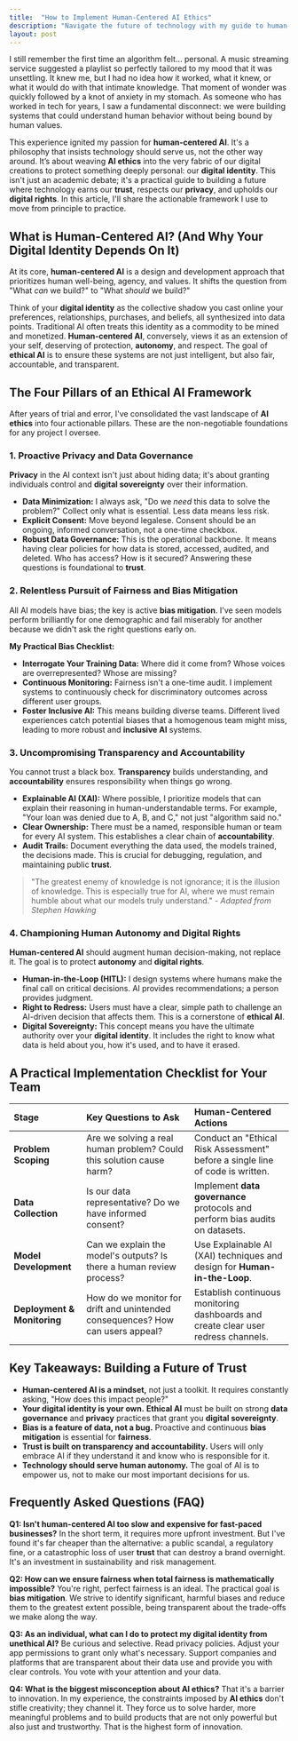 ```yaml
---
title:  "How to Implement Human-Centered AI Ethics"
description: "Navigate the future of technology with my guide to human-centered AI ethics. Learn to implement ethical AI practices that protect digital identity, ensure fairness, and build trust through transparency and accountability."
layout: post
---
```

I still remember the first time an algorithm felt… personal. A music streaming service suggested a playlist so perfectly tailored to my mood that it was unsettling. It knew me, but I had no idea how it worked, what it knew, or what it would do with that intimate knowledge. That moment of wonder was quickly followed by a knot of anxiety in my stomach. As someone who has worked in tech for years, I saw a fundamental disconnect: we were building systems that could understand human behavior without being bound by human values.

This experience ignited my passion for **human-centered AI**. It's a philosophy that insists technology should serve us, not the other way around. It’s about weaving **AI ethics** into the very fabric of our digital creations to protect something deeply personal: our **digital identity**. This isn't just an academic debate; it's a practical guide to building a future where technology earns our **trust**, respects our **privacy**, and upholds our **digital rights**. In this article, I'll share the actionable framework I use to move from principle to practice.

## What is Human-Centered AI? (And Why Your Digital Identity Depends On It)

At its core, **human-centered AI** is a design and development approach that prioritizes human well-being, agency, and values. It shifts the question from "What *can* we build?" to "What *should* we build?"

Think of your **digital identity** as the collective shadow you cast online your preferences, relationships, purchases, and beliefs, all synthesized into data points. Traditional AI often treats this identity as a commodity to be mined and monetized. **Human-centered AI**, conversely, views it as an extension of your self, deserving of protection, **autonomy**, and respect. The goal of **ethical AI** is to ensure these systems are not just intelligent, but also fair, accountable, and transparent.

## The Four Pillars of an Ethical AI Framework

After years of trial and error, I've consolidated the vast landscape of **AI ethics** into four actionable pillars. These are the non-negotiable foundations for any project I oversee.

### 1. Proactive Privacy and Data Governance

**Privacy** in the AI context isn't just about hiding data; it's about granting individuals control and **digital sovereignty** over their information.

*   **Data Minimization:** I always ask, "Do we *need* this data to solve the problem?" Collect only what is essential. Less data means less risk.
*   **Explicit Consent:** Move beyond legalese. Consent should be an ongoing, informed conversation, not a one-time checkbox.
*   **Robust Data Governance:** This is the operational backbone. It means having clear policies for how data is stored, accessed, audited, and deleted. Who has access? How is it secured? Answering these questions is foundational to **trust**.

### 2. Relentless Pursuit of Fairness and Bias Mitigation

All AI models have bias; the key is active **bias mitigation**. I've seen models perform brilliantly for one demographic and fail miserably for another because we didn't ask the right questions early on.

**My Practical Bias Checklist:**
*   **Interrogate Your Training Data:** Where did it come from? Whose voices are overrepresented? Whose are missing?
*   **Continuous Monitoring:** Fairness isn't a one-time audit. I implement systems to continuously check for discriminatory outcomes across different user groups.
*   **Foster Inclusive AI:** This means building diverse teams. Different lived experiences catch potential biases that a homogenous team might miss, leading to more robust and **inclusive AI** systems.

### 3. Uncompromising Transparency and Accountability

You cannot trust a black box. **Transparency** builds understanding, and **accountability** ensures responsibility when things go wrong.

*   **Explainable AI (XAI):** Where possible, I prioritize models that can explain their reasoning in human-understandable terms. For example, "Your loan was denied due to A, B, and C," not just "algorithm said no."
*   **Clear Ownership:** There must be a named, responsible human or team for every AI system. This establishes a clear chain of **accountability**.
*   **Audit Trails:** Document everything the data used, the models trained, the decisions made. This is crucial for debugging, regulation, and maintaining public **trust**.

> "The greatest enemy of knowledge is not ignorance; it is the illusion of knowledge. This is especially true for AI, where we must remain humble about what our models truly understand." - *Adapted from Stephen Hawking*

### 4. Championing Human Autonomy and Digital Rights

**Human-centered AI** should augment human decision-making, not replace it. The goal is to protect **autonomy** and **digital rights**.

*   **Human-in-the-Loop (HITL):** I design systems where humans make the final call on critical decisions. AI provides recommendations; a person provides judgment.
*   **Right to Redress:** Users must have a clear, simple path to challenge an AI-driven decision that affects them. This is a cornerstone of **ethical AI**.
*   **Digital Sovereignty:** This concept means you have the ultimate authority over your **digital identity**. It includes the right to know what data is held about you, how it's used, and to have it erased.

## A Practical Implementation Checklist for Your Team

| Stage | Key Questions to Ask | Human-Centered Actions |
| :--- | :--- | :--- |
| **Problem Scoping** | Are we solving a real human problem? Could this solution cause harm? | Conduct an "Ethical Risk Assessment" before a single line of code is written. |
| **Data Collection** | Is our data representative? Do we have informed consent? | Implement **data governance** protocols and perform bias audits on datasets. |
| **Model Development** | Can we explain the model's outputs? Is there a human review process? | Use Explainable AI (XAI) techniques and design for **Human-in-the-Loop**. |
| **Deployment & Monitoring** | How do we monitor for drift and unintended consequences? How can users appeal? | Establish continuous monitoring dashboards and create clear user redress channels. |

## Key Takeaways: Building a Future of Trust

*   **Human-centered AI is a mindset,** not just a toolkit. It requires constantly asking, "How does this impact people?"
*   **Your digital identity is your own.** **Ethical AI** must be built on strong **data governance** and **privacy** practices that grant you **digital sovereignty**.
*   **Bias is a feature of data, not a bug.** Proactive and continuous **bias mitigation** is essential for **fairness**.
*   **Trust is built on transparency and accountability.** Users will only embrace AI if they understand it and know who is responsible for it.
*   **Technology should serve human autonomy.** The goal of AI is to empower us, not to make our most important decisions for us.

## Frequently Asked Questions (FAQ)

**Q1: Isn't human-centered AI too slow and expensive for fast-paced businesses?**
In the short term, it requires more upfront investment. But I've found it's far cheaper than the alternative: a public scandal, a regulatory fine, or a catastrophic loss of user **trust** that can destroy a brand overnight. It's an investment in sustainability and risk management.

**Q2: How can we ensure fairness when total fairness is mathematically impossible?**
You're right, perfect fairness is an ideal. The practical goal is **bias mitigation**. We strive to identify significant, harmful biases and reduce them to the greatest extent possible, being transparent about the trade-offs we make along the way.

**Q3: As an individual, what can I do to protect my digital identity from unethical AI?**
Be curious and selective. Read privacy policies. Adjust your app permissions to grant only what's necessary. Support companies and platforms that are transparent about their data use and provide you with clear controls. You vote with your attention and your data.

**Q4: What is the biggest misconception about AI ethics?**
That it's a barrier to innovation. In my experience, the constraints imposed by **AI ethics** don't stifle creativity; they channel it. They force us to solve harder, more meaningful problems and to build products that are not only powerful but also just and trustworthy. That is the highest form of innovation.
